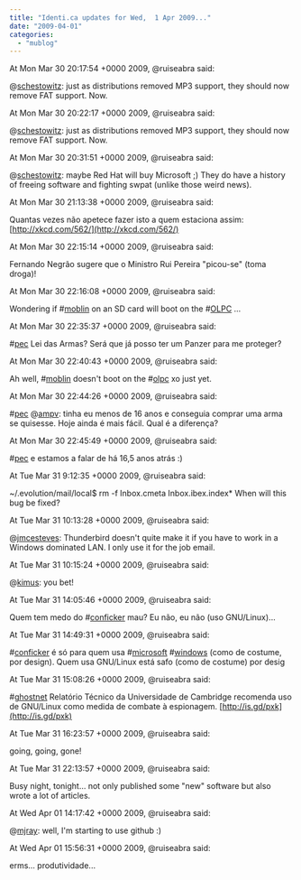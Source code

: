 ```yaml
---
title: "Identi.ca updates for Wed,  1 Apr 2009..."
date: "2009-04-01"
categories: 
  - "mublog"
---
```


At Mon Mar 30 20:17:54 +0000 2009, @ruiseabra said:

@[schestowitz](http://identi.ca/schestowitz): just as distributions removed MP3 support, they should now remove FAT support. Now.

At Mon Mar 30 20:22:17 +0000 2009, @ruiseabra said:

@[schestowitz](http://identi.ca/schestowitz): just as distributions removed MP3 support, they should now remove FAT support. Now.

At Mon Mar 30 20:31:51 +0000 2009, @ruiseabra said:

@[schestowitz](http://identi.ca/schestowitz): maybe Red Hat will buy Microsoft ;) They do have a history of freeing software and fighting swpat (unlike those weird news).

At Mon Mar 30 21:13:38 +0000 2009, @ruiseabra said:

Quantas vezes não apetece fazer isto a quem estaciona assim: [http://xkcd.com/562/](http://xkcd.com/562/)

At Mon Mar 30 22:15:14 +0000 2009, @ruiseabra said:

Fernando Negrão sugere que o Ministro Rui Pereira "picou-se" (toma droga)!

At Mon Mar 30 22:16:08 +0000 2009, @ruiseabra said:

Wondering if #[moblin](http://identi.ca/tag/moblin) on an SD card will boot on the #[OLPC](http://identi.ca/tag/OLPC) ...

At Mon Mar 30 22:35:37 +0000 2009, @ruiseabra said:

#[pec](http://identi.ca/tag/pec) Lei das Armas? Será que já posso ter um Panzer para me proteger?

At Mon Mar 30 22:40:43 +0000 2009, @ruiseabra said:

Ah well, #[moblin](http://identi.ca/tag/moblin) doesn't boot on the #[olpc](http://identi.ca/tag/olpc) xo just yet.

At Mon Mar 30 22:44:26 +0000 2009, @ruiseabra said:

#[pec](http://identi.ca/tag/pec) @[ampv](http://identi.ca/ampv): tinha eu menos de 16 anos e conseguia comprar uma arma se quisesse. Hoje ainda é mais fácil. Qual é a diferença?

At Mon Mar 30 22:45:49 +0000 2009, @ruiseabra said:

#[pec](http://identi.ca/tag/pec) e estamos a falar de há 16,5 anos atrás :)

At Tue Mar 31 9:12:35 +0000 2009, @ruiseabra said:

~/.evolution/mail/local$ rm -f Inbox.cmeta Inbox.ibex.index\* When will this bug be fixed?

At Tue Mar 31 10:13:28 +0000 2009, @ruiseabra said:

@[jmcesteves](http://identi.ca/jmcesteves): Thunderbird doesn't quite make it if you have to work in a Windows dominated LAN. I only use it for the job email.

At Tue Mar 31 10:15:24 +0000 2009, @ruiseabra said:

@[kimus](http://identi.ca/kimus): you bet!

At Tue Mar 31 14:05:46 +0000 2009, @ruiseabra said:

Quem tem medo do #[conficker](http://identi.ca/tag/conficker) mau? Eu não, eu não (uso GNU/Linux)...

At Tue Mar 31 14:49:31 +0000 2009, @ruiseabra said:

#[conficker](http://identi.ca/tag/conficker) é só para quem usa #[microsoft](http://identi.ca/tag/microsoft) #[windows](http://identi.ca/tag/windows) (como de costume, por design). Quem usa GNU/Linux está safo (como de costume) por desig

At Tue Mar 31 15:08:26 +0000 2009, @ruiseabra said:

#[ghostnet](http://identi.ca/tag/ghostnet) Relatório Técnico da Universidade de Cambridge recomenda uso de GNU/Linux como medida de combate à espionagem. [http://is.gd/pxk](http://is.gd/pxk)

At Tue Mar 31 16:23:57 +0000 2009, @ruiseabra said:

going, going, gone!

At Tue Mar 31 22:13:57 +0000 2009, @ruiseabra said:

Busy night, tonight... not only published some "new" software but also wrote a lot of articles.

At Wed Apr 01 14:17:42 +0000 2009, @ruiseabra said:

@[mjray](http://identi.ca/mjray): well, I'm starting to use github :)

At Wed Apr 01 15:56:31 +0000 2009, @ruiseabra said:

erms... produtividade...
